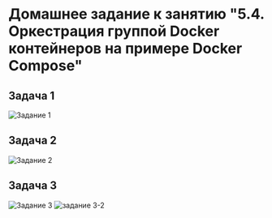 # Домашнее задание к занятию "5.4. Оркестрация группой Docker контейнеров на примере Docker Compose"

##  Задача 1

![Задание 1](https://user-images.githubusercontent.com/106807250/188316284-d084c873-0ad7-4f58-a985-49956d5f6227.jpg)

##  Задача 2

![Задание 2](https://user-images.githubusercontent.com/106807250/188316298-e59cb8de-7c7d-4b3f-a464-b0c0217798ec.jpg)


##  Задача 3

![Задание 3](https://user-images.githubusercontent.com/106807250/188316304-c13b5a35-2ebe-4458-83d5-495b7c58785a.jpg)
![задание 3-2](https://user-images.githubusercontent.com/106807250/188316309-41ff9a33-119b-465c-be71-8cc41d6fb69a.jpg)
